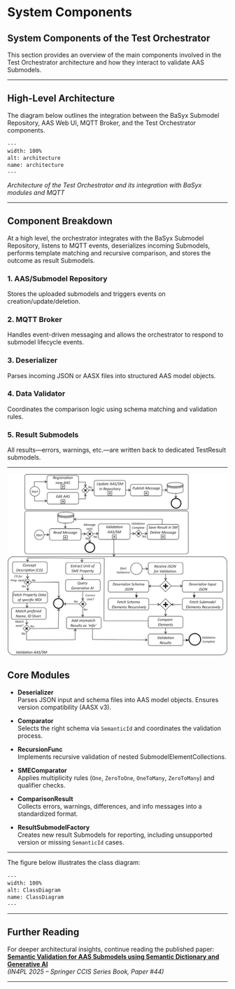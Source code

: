 # System Components


## System Components of the Test Orchestrator
This section provides an overview of the main components involved in the Test Orchestrator architecture and how they interact to validate AAS Submodels.

---

## High-Level Architecture

The diagram below outlines the integration between the BaSyx Submodel Repository, AAS Web UI, MQTT Broker, and the Test Orchestrator components.

```{figure} ./images/architecture.png
---
width: 100%
alt: architecture
name: architecture
---
```

*Architecture of the Test Orchestrator and its integration with BaSyx modules and MQTT*

---

## Component Breakdown

At a high level, the orchestrator integrates with the BaSyx Submodel Repository, listens to MQTT events, deserializes incoming Submodels, performs template matching and recursive comparison, and stores the outcome as result Submodels.


### 1. AAS/Submodel Repository
Stores the uploaded submodels and triggers events on creation/update/deletion.

### 2. MQTT Broker
Handles event-driven messaging and allows the orchestrator to respond to submodel lifecycle events.

### 3. Deserializer
Parses incoming JSON or AASX files into structured AAS model objects.

### 4. Data Validator
Coordinates the comparison logic using schema matching and validation rules.

### 5. Result Submodels
All results—errors, warnings, etc.—are written back to dedicated TestResult submodels.

---
![Test Orchestrator ValidationWorkflow](./images/ValidationWorkflow.png)

## Core Modules

- **Deserializer**  
  Parses JSON input and schema files into AAS model objects. Ensures version compatibility (AASX v3).

- **Comparator**  
  Selects the right schema via `SemanticId` and coordinates the validation process.

- **RecursionFunc**  
  Implements recursive validation of nested SubmodelElementCollections.

- **SMEComparator**  
  Applies multiplicity rules (`One`, `ZeroToOne`, `OneToMany`, `ZeroToMany`) and qualifier checks.

- **ComparisonResult**  
  Collects errors, warnings, differences, and info messages into a standardized format.

- **ResultSubmodelFactory**  
  Creates new result Submodels for reporting, including unsupported version or missing `SemanticId` cases.

---

The figure below illustrates the class diagram:

```{figure} ./images/ClassDiagram.png
---
width: 100%
alt: ClassDiagram
name: ClassDiagram
---
```
---

##  Further Reading

For deeper architectural insights, continue reading the published paper:  
**[Semantic Validation for AAS Submodels using Semantic Dictionary and Generative AI](#)**  
*(IN4PL 2025 – Springer CCIS Series Book, Paper #44)*

---
